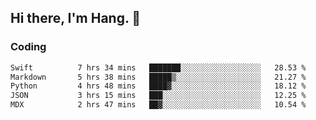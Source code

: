 ## Hi there, I'm Hang. 👋

### Coding

<!--START_SECTION:waka-->

```txt
Swift          7 hrs 34 mins   ███████░░░░░░░░░░░░░░░░░░   28.53 %
Markdown       5 hrs 38 mins   █████▒░░░░░░░░░░░░░░░░░░░   21.27 %
Python         4 hrs 48 mins   ████▓░░░░░░░░░░░░░░░░░░░░   18.12 %
JSON           3 hrs 15 mins   ███░░░░░░░░░░░░░░░░░░░░░░   12.25 %
MDX            2 hrs 47 mins   ██▓░░░░░░░░░░░░░░░░░░░░░░   10.54 %
```

<!--END_SECTION:waka-->
